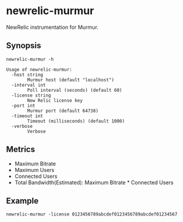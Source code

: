 # newrelic-murmur

NewRelic instrumentation for Murmur.

## Synopsis

```shell
newrelic-murmur -h

Usage of newrelic-murmur:
  -host string
    	Murmur host (default "localhost")
  -interval int
    	Poll interval (seconds) (default 60)
  -license string
    	New Relic license key
  -port int
    	Murmur port (default 64738)
  -timeout int
    	Timeout (milliseconds) (default 1000)
  -verbose
    	Verbose
```

## Metrics

 - Maximum Bitrate
 - Maximum Users
 - Connected Users
 - Total Bandwidth(Estimated): Maximum Bitrate * Connected Users

## Example

```shell
newrelic-murmur -license 0123456789abcdef0123456789abcdef01234567
```

